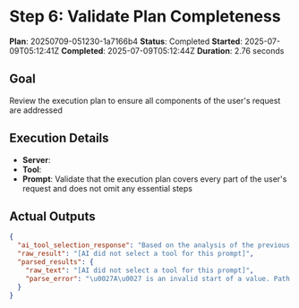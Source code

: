 ﻿# Step 6: Validate Plan Completeness

**Plan**: 20250709-051230-1a7166b4
**Status**: Completed
**Started**: 2025-07-09T05:12:41Z
**Completed**: 2025-07-09T05:12:44Z
**Duration**: 2.76 seconds

## Goal
Review the execution plan to ensure all components of the user's request are addressed

## Execution Details
- **Server**: 
- **Tool**: 
- **Prompt**: Validate that the execution plan covers every part of the user's request and does not omit any essential steps

## Actual Outputs
```json
{
  "ai_tool_selection_response": "Based on the analysis of the previous step results, there is insufficient data available to extract specific parameter values (such as project names, repository names, dates, etc.) for the user\u0027s request. The parsed data from Steps 2-5 indicates errors or incomplete results, while Step 1 contains only a general message about successfully connecting to Azure DevOps and finding 3 projects, but does not provide actual project names or other actionable details.\n\nSince no actionable parameters can be extracted, I cannot proceed with selecting a tool or providing parameters.\n\nHere is the response:\n\n\u0060\u0060\u0060json\n{}\n\u0060\u0060\u0060",
  "raw_result": "[AI did not select a tool for this prompt]",
  "parsed_results": {
    "raw_text": "[AI did not select a tool for this prompt]",
    "parse_error": "\u0027A\u0027 is an invalid start of a value. Path: $ | LineNumber: 0 | BytePositionInLine: 1."
  }
}
```
